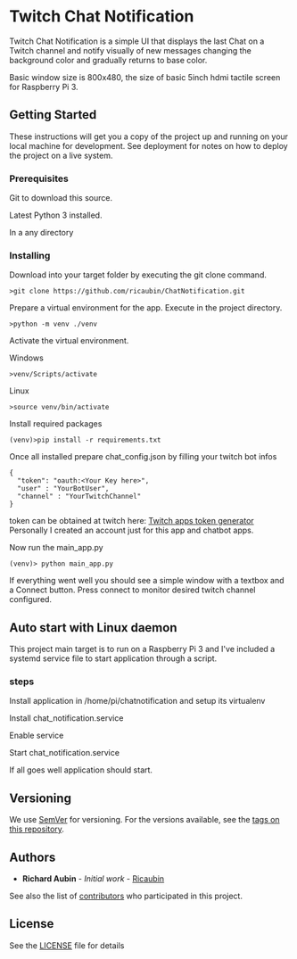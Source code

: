# Twitch Chat Notification

Twitch Chat Notification is a simple UI that displays 
the last Chat on a Twitch channel and notify visually of new messages
changing the background color and gradually returns to base color.

Basic window size is 800x480, the size of basic 5inch hdmi tactile screen
for Raspberry Pi 3.

## Getting Started

These instructions will get you a copy of the project up and
 running on your local machine for development.
  See deployment for notes on how to deploy the project on a live
   system.

### Prerequisites

Git to download this source.

Latest Python 3 installed.

In a any directory

### Installing

Download into your target folder by executing the git clone command.

```
>git clone https://github.com/ricaubin/ChatNotification.git
```

Prepare a virtual environment for the app. Execute in the project directory.

```
>python -m venv ./venv
```

Activate the virtual environment.

Windows
```
>venv/Scripts/activate
```

Linux
```
>source venv/bin/activate
```

Install required packages

````
(venv)>pip install -r requirements.txt
````

Once all installed prepare chat_config.json by filling your twitch bot infos
````
{
  "token": "oauth:<Your Key here>",
  "user" : "YourBotUser",
  "channel" : "YourTwitchChannel"
}
````

token can be obtained at twitch here: [Twitch apps token generator](https://twitchapps.com/tmi/)
Personally I created an account just for this app and chatbot apps.

Now run the main_app.py

```
(venv)> python main_app.py
```

If everything went well you should see a simple window with a textbox
and a Connect button. Press connect to monitor desired twitch channel
configured.

## Auto start with Linux daemon

This project main target is to run on a Raspberry Pi 3 and I've included
a systemd service file to start application through a script.

### steps
Install application in /home/pi/chatnotification and setup its virtualenv

Install chat_notification.service

Enable service

Start chat_notification.service

If all goes well application should start.

## Versioning

We use [SemVer](http://semver.org/) for versioning. For the versions available, see the [tags on this repository](https://github.com/your/project/tags). 

## Authors

* **Richard Aubin** - *Initial work* - [Ricaubin](https://github.com/ricaubin)

See also the list of [contributors](https://github.com/ricaubin/ChatNotification/contributors) who participated in this project.

## License

See the [LICENSE](LICENSE) file for details
